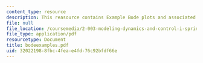 ```yaml
---
content_type: resource
description: This reasource contains Example Bode plots and associated code.
file: null
file_location: /coursemedia/2-003-modeling-dynamics-and-control-i-spring-2005/320221988fbc4feae4fd76c92bfdf66e_bodeexamples.pdf
file_type: application/pdf
resourcetype: Document
title: bodeexamples.pdf
uid: 32022198-8fbc-4fea-e4fd-76c92bfdf66e
---
```

